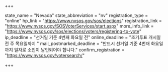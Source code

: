 +++

state_name = "Nevada"
state_abbreviation = "nv"
registration_type = "online"
hp_link = "https://www.nvsos.gov/sos/elections"
registration_link = "https://www.nvsos.gov/SOSVoterServices/start.aspx"
more_info_link = "https://www.nvsos.gov/sos/elections/voters/registering-to-vote"
ip_deadline = "선거일 기준 4번째 화요일 전"
online_deadline = "조기투표 개시일 전 주 목요일까지 "
mail_postmarked_deadline = "반드시 선거일 기준 4번재 화요일까지 일자로 소인이 날인되어야 합니다."
confirm_registration = "https://www.nvsos.gov/votersearch/"

+++